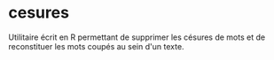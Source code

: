 # cesures

Utilitaire écrit en R permettant de supprimer les césures de mots et de reconstituer les mots coupés au sein d'un texte.